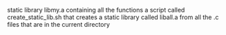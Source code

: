 static library libmy.a containing all the functions
a script called create_static_lib.sh that creates a static library called liball.a from all the .c files that are in the current directory